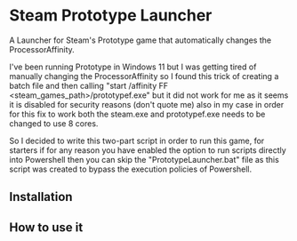 # Steam Prototype Launcher
A Launcher for Steam's Prototype game that automatically changes the ProcessorAffinity.

I've been running Prototype in Windows 11 but I was getting tired of manually changing the ProcessorAffinity so I found this trick of creating a batch file and then calling "start /affinity FF <steam_games_path>/prototypef.exe" but it did not work for me as it seems it is disabled for security reasons (don't quote me) also in my case in order for this fix to work both the steam.exe and prototypef.exe needs to be changed to use 8 cores.

So I decided to write this two-part script in order to run this game, for starters if for any reason you have enabled the option to run scripts directly into Powershell then you can skip the "PrototypeLauncher.bat" file as this script was created to bypass the execution policies of Powershell.

## Installation


## How to use it

